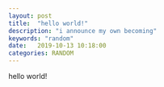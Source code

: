 ```yaml
---
layout: post
title:  "hello world!"
description: "i announce my own becoming"
keywords: "random"
date:   2019-10-13 10:18:00
categories: RANDOM
---
```


hello world!
